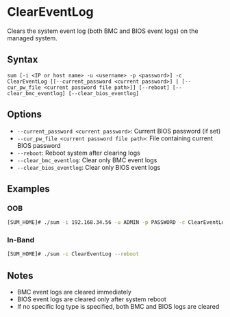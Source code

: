 # ClearEventLog

Clears the system event log (both BMC and BIOS event logs) on the managed system.

## Syntax

```
sum [-i <IP or host name> -u <username> -p <password>] -c ClearEventLog [[--current_password <current password>] | [--cur_pw_file <current password file path>]] [--reboot] [--clear_bmc_eventlog] [--clear_bios_eventlog]
```

## Options

- `--current_password <current password>`: Current BIOS password (if set)
- `--cur_pw_file <current password file path>`: File containing current BIOS password
- `--reboot`: Reboot system after clearing logs
- `--clear_bmc_eventlog`: Clear only BMC event logs
- `--clear_bios_eventlog`: Clear only BIOS event logs

## Examples

### OOB
```bash
[SUM_HOME]# ./sum -i 192.168.34.56 -u ADMIN -p PASSWORD -c ClearEventLog --reboot
```

### In-Band
```bash
[SUM_HOME]# ./sum -c ClearEventLog --reboot
```

## Notes

- BMC event logs are cleared immediately
- BIOS event logs are cleared only after system reboot
- If no specific log type is specified, both BMC and BIOS logs are cleared
